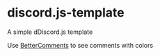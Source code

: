 # discord.js-template
A simple dDiscord.js template

Use [BetterComments](https://marketplace.visualstudio.com/items?itemName=aaron-bond.better-comments) to see comments with colors